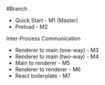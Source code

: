 #Branch
- Quick Start - M1 (Master)
- Preload - M2

Inter-Process Communication

- Renderer to main (one-way) - M3
- Renderer to main (two-way) - M4
- Main to renderer - M5
- Renderer to renderer - M6
- React boilerplate - M7

